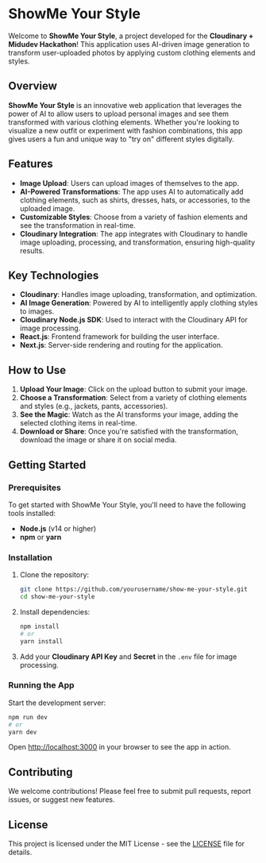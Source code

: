 # ShowMe Your Style

Welcome to **ShowMe Your Style**, a project developed for the **Cloudinary + Midudev Hackathon**! This application uses AI-driven image generation to transform user-uploaded photos by applying custom clothing elements and styles.

## Overview

**ShowMe Your Style** is an innovative web application that leverages the power of AI to allow users to upload personal images and see them transformed with various clothing elements. Whether you're looking to visualize a new outfit or experiment with fashion combinations, this app gives users a fun and unique way to "try on" different styles digitally.

## Features

- **Image Upload**: Users can upload images of themselves to the app.
- **AI-Powered Transformations**: The app uses AI to automatically add clothing elements, such as shirts, dresses, hats, or accessories, to the uploaded image.
- **Customizable Styles**: Choose from a variety of fashion elements and see the transformation in real-time.
- **Cloudinary Integration**: The app integrates with Cloudinary to handle image uploading, processing, and transformation, ensuring high-quality results.

## Key Technologies

- **Cloudinary**: Handles image uploading, transformation, and optimization.
- **AI Image Generation**: Powered by AI to intelligently apply clothing styles to images.
- **Cloudinary Node.js SDK**: Used to interact with the Cloudinary API for image processing.
- **React.js**: Frontend framework for building the user interface.
- **Next.js**: Server-side rendering and routing for the application.

## How to Use

1. **Upload Your Image**: Click on the upload button to submit your image.
2. **Choose a Transformation**: Select from a variety of clothing elements and styles (e.g., jackets, pants, accessories).
3. **See the Magic**: Watch as the AI transforms your image, adding the selected clothing items in real-time.
4. **Download or Share**: Once you're satisfied with the transformation, download the image or share it on social media.

## Getting Started

### Prerequisites

To get started with ShowMe Your Style, you'll need to have the following tools installed:

- **Node.js** (v14 or higher)
- **npm** or **yarn**

### Installation

1. Clone the repository:

   ```bash
   git clone https://github.com/yourusername/show-me-your-style.git
   cd show-me-your-style
   ```

2. Install dependencies:

   ```bash
   npm install
   # or
   yarn install
   ```

3. Add your **Cloudinary API Key** and **Secret** in the `.env` file for image processing.

### Running the App

Start the development server:

```bash
npm run dev
# or
yarn dev
```

Open [http://localhost:3000](http://localhost:3000) in your browser to see the app in action.

## Contributing

We welcome contributions! Please feel free to submit pull requests, report issues, or suggest new features.

## License

This project is licensed under the MIT License - see the [LICENSE](LICENSE) file for details.
